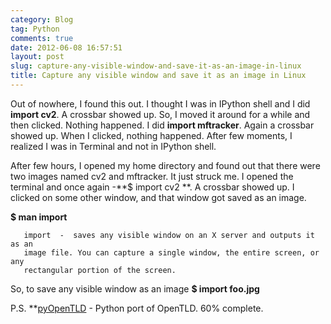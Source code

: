 ```yaml
---
category: Blog
tag: Python
comments: true
date: 2012-06-08 16:57:51
layout: post
slug: capture-any-visible-window-and-save-it-as-an-image-in-linux
title: Capture any visible window and save it as an image in Linux
---
```


Out of nowhere, I found this out. I thought I was in IPython shell and I did **import cv2**. A crossbar showed up. So, I moved it around for a while and then clicked. Nothing happened. I did **import mftracker**. Again a crossbar showed up. When I clicked, nothing happened. After few moments, I realized I was in Terminal and not in IPython shell.

After few hours, I opened my home directory and found out that there were two images named cv2 and mftracker. It just struck me. I opened the terminal and once again -**$ import cv2 **. A crossbar showed up. I clicked on some other window, and that window got saved as an image.

**$ man import**


> 
       import  -  saves any visible window on an X server and outputs it as an
       image file. You can capture a single window, the entire screen, or  any
       rectangular portion of the screen.




So, to save any visible window as an image
**$ import foo.jpg**

P.S. **[pyOpenTLD](https://github.com/jayrambhia/pyOpenTLD) - Python port of OpenTLD. 60% complete.
